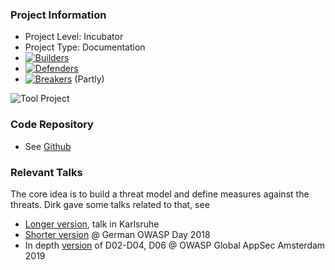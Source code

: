 ### Project Information

* Project Level: Incubator
* Project Type: Documentation
* [![Builders](/assets/images/common/owasp_builders.svg)](https://www.owasp.org/index.php/Builders)
* [![Defenders](/assets/images/common/owasp_defenders.svg)](https://www.owasp.org/index.php/Defenders)
* [![Breakers](/assets/images/common/owasp_breakers.svg)](https://www.owasp.org/index.php/Breakers) (Partly)

![Tool Project](/assets/images/common/owasp_documentation_project.svg)

<!--
### Downloads or Social Links
* [Download](#)
* [Social Link](#)
-->

### Code Repository
* See [Github](https://github.com/OWASP/Docker-Security)


### Relevant Talks

The core idea is to build a threat model and define measures against the threats. Dirk
gave some talks related to that, see

* [Longer version](https://www.owasp.org/images/f/fd/Dirk_Wetter_-_Docker_Top10-OWASP_KA.pdf), talk in Karlsruhe
* [Shorter version](https://www.owasp.org/images/7/7e/Dirk_Wetter_-_Docker_Security_GOD2018.pdf) @ German OWASP Day 2018
* In depth [version](https://www.owasp.org/images/d/df/Dirk_Wetter_-_Docker_Top10-AMS.pdf) of D02-D04, D06 @ OWASP Global AppSec Amsterdam 2019


